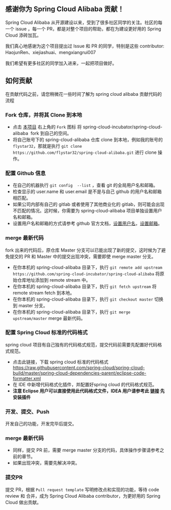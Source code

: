 
## 感谢你为 Spring Cloud Alibaba 贡献！

Spring Cloud Alibaba 从开源建设以来，受到了很多社区同学的关注。社区的每一个 issue ，每一个 PR，都是对整个项目的帮助，都在为建设更好用的 Spring Cloud 添砖加瓦。

我们真心地感谢为这个项目提出过 Issue 和 PR 的同学，特别是这些 contributor: HaojunRen、xiejiashuai、mengxiangrui007 

我们希望有更多社区的同学加入进来，一起把项目做好。

## 如何贡献

  在贡献代码之前，请您稍微花一些时间了解为 spring cloud alibaba 贡献代码的流程

### Fork 仓库，并将其 Clone 到本地

- 点击 [本项目](https://github.com/spring-cloud-incubator/spring-cloud-alibaba) 右上角的 `Fork` 图标 将 spring-cloud-incubator/spring-cloud-alibaba  fork 到自己的空间。
- 将自己账号下的 spring-cloud-alibaba 仓库 clone 到本地，例如我的账号的 `flystar32`，那就是执行 `git clone https://github.com/flystar32/spring-cloud-alibaba.git` 进行 clone 操作。

### 配置 Github 信息

- 在自己的机器执行 `git config  --list` ，查看 git 的全局用户名和邮箱。
- 检查显示的 user.name 和 user.email 是不是与自己 github 的用户名和邮箱相匹配。
- 如果公司内部有自己的 gitlab 或者使用了其他商业化的 gitlab，则可能会出现不匹配的情况。这时候，你需要为 spring-cloud-alibaba 项目单独设置用户名和邮箱。
- 设置用户名和邮箱的方式请参考 github 官方文档，[设置用户名](https://help.github.com/articles/setting-your-username-in-git/#setting-your-git-username-for-a-single-repository)，[设置邮箱](https://help.github.com/articles/setting-your-commit-email-address-in-git/)。

### merge 最新代码

  fork 出来的代码后，原仓库 Master 分支可以已能出现了新的提交，这时候为了避免提交的  PR 和 Master 中的提交出现冲突，需要即使 merge master 分支。

- 在你本机的 spring-cloud-alibaba 目录下，执行 `git remote add upstream https://github.com/spring-cloud-incubator/spring-cloud-alibaba` 将原始仓库地址添加到 remote stream 中。
- 在你本机的 spring-cloud-alibaba 目录下，执行 `git fetch upstream` 将 remote stream fetch 到本地。
- 在你本机的 spring-cloud-alibaba 目录下，执行 `git checkout master` 切换到 master 分支。
- 在你本机的 spring-cloud-alibaba 目录下，执行 `git merge upstream/master` merge 最新代码。

### 配置 Spring Cloud 标准的代码格式

  spring cloud 项目有自己独有的代码格式规范，提交代码前需要先配置好代码格式规范。

- 点击此链接，下载 spring cloud 标准的代码格式 https://raw.githubusercontent.com/spring-cloud/spring-cloud-build/master/spring-cloud-dependencies-parent/eclipse-code-formatter.xml
- 在 IDE 中新增代码格式化插件，并配置好spring cloud 的代码格式规范。
- **注意 Eclipse 用户可以直接使用此代码格式文件，IDEA 用户请参考此 [链接]( https://plugins.jetbrains.com/plugin/6546-eclipse-code-formatter) 先安装插件**

### 开发、提交、Push

  开发自己的功能，开发完毕后提交。

### merge 最新代码

- 同样，提交  PR 前，需要 merge master 分支的代码，具体操作步骤请参考之前的章节。
- 如果出现冲突，需要先解决冲突。

### 提交PR

  提交 PR，根据 `Pull request template` 写明修改点和实现的功能，等待 code review 和 合并，成为 Spring Cloud Alibaba contributor，为更好用的 Spring Cloud 做出贡献。
